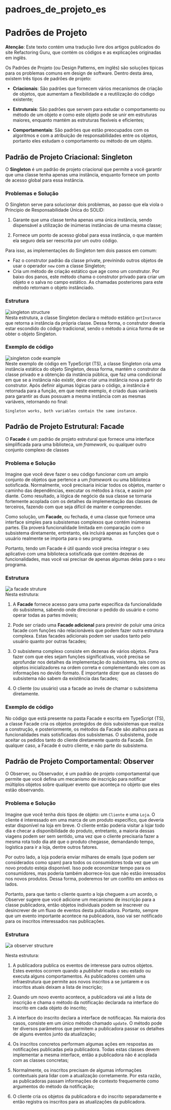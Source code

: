 # padroes_de_projeto_es

# Padrões de Projeto 

**Atenção**: Este texto contém uma tradução livre dos artigos publicados do site Refactoring Guru, que contém os códigos e as explicações originadas em inglês.

Os Padrões de Projeto (ou Design Patterns, em inglês) são soluções típicas para os problemas comuns em design de software. Dentro desta área, existem três tipos de padrões de projeto:

- **Criacionais**: São padrões que fornecem vários mecanismos de criação de objetos, que aumentam a flexibilidade e a reutilização do código existente;

- **Estruturais**: São padrões que servem para estudar o comportamento ou método de um objeto e como este objeto pode se unir em estruturas maiores, enquanto mantém as estruturas flexíveis e eficientes;

- **Comportamentais**: São padrões que estão preocupados com os algoritmos e com a atribuição de responsabilidades entre os objetos, portanto eles estudam o comportamento ou método de um objeto.

## Padrão de Projeto Criacional: Singleton

O **Singleton** é um padrão de projeto criacional que permite a você garantir que uma classe tenha apenas uma instância, enquanto fornece um ponto de acesso global para essa instância.

### Problemas e Solução
O Singleton serve para solucionar dois problemas, ao passo que ela viola o Príncipio de Responsabilidade Única do SOLID:

1. Garante que uma classe tenha apenas uma única instância, sendo dispensável a utilização de inúmeras instâncias de uma mesma classe;

2. Fornece um ponto de acesso global para essa instância, o que mantém ela seguro dela ser reescrita por um outro código.

Para isso, as implementações do Singleton tem dois passos em comum:

- Faz o construtor padrão da classe private, previnindo outros objetos de usar o operador ```new``` com a classe Singleton;
- Cria um método de criação estático que age como um construtor. Por baixo dos panos, este método chama o construtor privado para criar um objeto e o salva no campo estático. As chamadas posteriores para este método retornam o objeto instânciado.

### Estrutura
![singleton structure](Singleton/structure-en-indexed.png) <br />
Nesta estrutura, a classe Singleton declara o método estático ```getInstance``` que retorna a instância da própria classe. Dessa forma, o construtor deveria estar escondido do código tradicional, sendo o método a única forma de se obter o objeto Singleton.

### Exemplo de código
![singleton code example](Singleton/image.png) <br />
Neste exemplo de código em TypeScript (TS), a classe Singleton cria uma instância estática do objeto Singleton, dessa forma, mantém o construtor da classe privado e a obtenção da instância pública, que faz uma condicional em que se a instância não existir, deve criar uma instância nova a partir do construtor. Após definir algumas lógicas para o código, a instância é retornada para a função, em que neste exemplo, é criado duas variáveis para garantir as duas possuam a mesma instância com as mesmas variáveis, retornando no final:

```Singleton works, both variables contain the same instance.```

## Padrão de Projeto Estrutural: Facade

O **Facade** é um padrão de projeto estrutural que fornece uma interface simplificada para uma biblioteca, um _framework_, ou qualquer outro conjunto complexo de classes

### Problema e Solução

Imagine que você deve fazer o seu código funcionar com um amplo conjunto de objetos que pertence a um _framework_ ou uma biblioteca sotisficada. Normalmente, você precisaria iniciar todos os objetos, manter o caminho das dependências, executar os métodos à risca, e assim por diante. Como resultado, a lógica de negócio da sua classe se tornaria fortemente acoplada com os detalhes da implementação das classes de terceiros, fazendo com que seja difícil de manter e compreender.

Como solução, um **Facade**, ou fechada, é uma classe que fornece uma interface simples para subsistemas complexos que contém inúmeras partes. Ela proverá funcionalidade limitada em comparação com o subsistema diretamente, entretanto, ela incluirá apenas as funções que o usuário realmente se importa para o seu programa.

Portanto, tendo um Facade é útil quando você precisa integrar o seu aplicativo com uma biblioteca sotisficada que contém dezenas de funcionalidades, mas você vai precisar de apenas algumas delas para o seu programa.

### Estrutura
![a facade struture](Facade/image.png) <br />
Nesta estrutura:

1. A **Facade** fornece acesso para uma parte específica da funcionalidade do subsistema, sabendo onde direcionar o pedido do usuário e como operar todas as partes móveis;

2. Pode ser criado uma **Facade adicional** para previnir de poluir uma única facade com funções não relacionáveis que podem fazer outra estrutura complexa. Estas facades adicionais podem ser usados tanto pelo usuário quanto por outras facades;

3. O subsistema complexo consiste em dezenas de vários objetos. Para fazer com que eles sejam funções significativas, você precisa se aprofundar nos detalhes da implementação do subsistema, tais como os objetos inicializadores na ordem correta e complementando eles com as informações no devido formato. É importante dizer que as classes do subsistema não sabem da existência das facades;

4. O cliente (ou usuário) usa a facade ao invés de chamar o subsistema diretamente.

### Exemplo de código

No código que está presente na pasta Facade e escrita em TypeScript (TS), a classe Facade cria os objetos protegidos de dois subsistemas que realiza a construção, e posteriormente, os métodos da Facade são atalhos para as funcionalidades mais sotisficadas dos subsistemas. O subsistema, pode aceitar os pedidos tanto do cliente diretamente quanto da Facade. Em qualquer caso, a Facade é outro cliente, e não parte do subsistema.

## Padrão de Projeto Comportamental: Observer

O Observer, ou Observador, é um padrão de projeto comportamental que permite que você defina um mecanismo de inscrição para notificar múltiplos objetos sobre qualquer evento que aconteça no objeto que eles estão observando.

### Problema e Solução

Imagine que você tenha dois tipos de objeto: um ```Cliente``` e uma ```Loja```. O cliente é interessado em uma marca de um produto específico, que deveria estar disponível na loja em breve. O cliente então poderia visitar a lojar todo dia e checar a disponibilidade do produto, entretanto, a maioria dessas viagens podem ser sem sentido, uma vez que o cliente precisaria fazer a mesma rota todo dia até que o produto chegasse, demandando tempo, logística para ir a loja, dentre outros fatores.

Por outro lado, a loja poderia enviar milhares de emails (que podem ser considerados como spam) para todos os consumidores toda vez que um novo produto esteja disponível. Isso pode economizar tempo para os consumidores, mas poderia também aborrece-los que não estão inressados nos novos produtos. Dessa forma, poderemos ter um conflito em ambos os lados.

Portanto, para que tanto o cliente quanto a loja cheguem a um acordo, o Observer sugere que você adicione um mecanismo de inscrição para a classe publicadora, então objetos individuais podem se inscrever ou desincrever de um fluxo de eventos desta publicadora. Portanto, sempre que um evento importante acontece na publicadora, isso vai ser notificado para os inscritos interessados nas publicações.

### Estrutura
![a observer structure](Observer/image.png) <br />

Nesta estrutura:
1. A publicadora publica os eventos de interesse para outros objetos. Estes eventos ocorrem quando a _publisher_ muda o seu estado ou executa alguns comportamentos. As publicadores contém uma infraestrutura que permite aos novos inscritos a se juntarem e os inscritos atuais deixam a lista de inscrição;

2. Quando um novo evento acontece, a publicadora vai até a lista de inscrição e chama o método da notificação declarada na interface do inscrito em cada objeto do inscrito;

3. A interface do inscrito declara a interface de notificaçao. Na maioria dos casos, consiste em um único método chamado ```update```. O método pode ter diversos parâmetros que permitem a publicadora passar os detalhes de alguns eventos junto da atualização;

4. Os inscritos concretos performam algumas ações em respostas as notificações publicadas pela publicadora. Todas estas classes devem implementar a mesma interface, então a publicadora não é acoplada com as classes concretas;

5. Normalmente, os inscritos precisam de algumas informações contextuais para lidar com a atualização corretamente. Por esta razão, as publicadoras passam informações de contexto frequemente como argumentos do método da notificação;

6. O cliente cria os objetos da publicadora e do inscrito separadamente e então registra os inscritos para as atualizações da publicadora.
